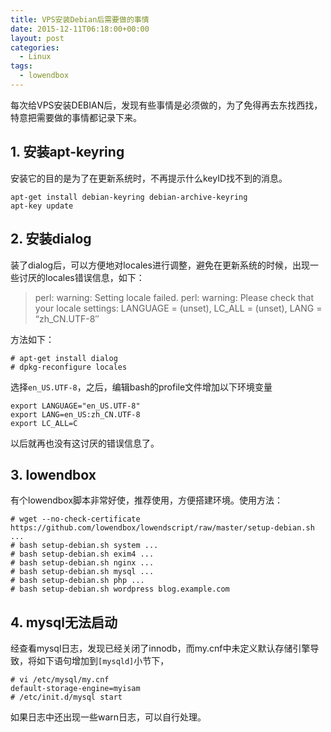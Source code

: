 ```yaml
---
title: VPS安装Debian后需要做的事情
date: 2015-12-11T06:18:00+00:00
layout: post
categories:
  - Linux
tags:
  - lowendbox
---
```

每次给VPS安装DEBIAN后，发现有些事情是必须做的，为了免得再去东找西找，特意把需要做的事情都记录下来。

## 1. 安装apt-keyring

安装它的目的是为了在更新系统时，不再提示什么keyID找不到的消息。
```
apt-get install debian-keyring debian-archive-keyring
apt-key update
```
<!--more-->
## 2. 安装dialog

装了dialog后，可以方便地对locales进行调整，避免在更新系统的时候，出现一些讨厌的locales错误信息，如下：

> perl: warning: Setting locale failed. perl: warning: Please check that your locale settings: LANGUAGE = (unset), LC_ALL = (unset), LANG = “zh_CN.UTF-8″

方法如下：
```
# apt-get install dialog
# dpkg-reconfigure locales
```

选择`en_US.UTF-8`，之后，编辑bash的profile文件增加以下环境变量
```
export LANGUAGE="en_US.UTF-8"
export LANG=en_US:zh_CN.UTF-8
export LC_ALL=C
```

以后就再也没有这讨厌的错误信息了。

## 3. lowendbox

有个lowendbox脚本非常好使，推荐使用，方便搭建环境。使用方法：
```
# wget --no-check-certificate https://github.com/lowendbox/lowendscript/raw/master/setup-debian.sh ...
# bash setup-debian.sh system ...
# bash setup-debian.sh exim4 ...
# bash setup-debian.sh nginx ...
# bash setup-debian.sh mysql ...
# bash setup-debian.sh php ...
# bash setup-debian.sh wordpress blog.example.com
```

## 4. mysql无法启动

经查看mysql日志，发现已经关闭了innodb，而my.cnf中未定义默认存储引擎导致，将如下语句增加到`[mysqld]`小节下，
```
# vi /etc/mysql/my.cnf
default-storage-engine=myisam
# /etc/init.d/mysql start
```

如果日志中还出现一些warn日志，可以自行处理。


